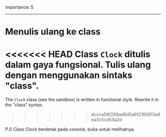 importance: 5

---

# Menulis ulang ke class

<<<<<<< HEAD
Class `Clock` ditulis dalam gaya fungsional. Tulis ulang dengan menggunakan sintaks "class".
=======
The `Clock` class (see the sandbox) is written in functional style. Rewrite it in the "class" syntax.
>>>>>>> dccca58f268ad6d5a6f2160613a8ea3c5cd53a2d

P.S Class Clock berdetak pada console, buka untuk melihatnya.
